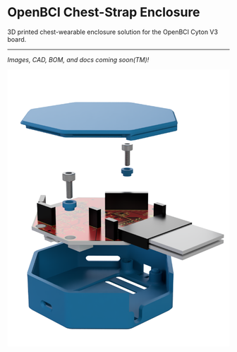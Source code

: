 # OpenBCI Chest-Strap Enclosure
3D printed chest-wearable enclosure solution for the OpenBCI Cyton V3 board.

--------------------------

*Images, CAD, BOM, and docs coming soon(TM)!*

![](img/cyton_exploded.png)